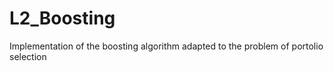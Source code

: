 # L2_Boosting
Implementation of the boosting algorithm adapted to the problem of portolio selection
